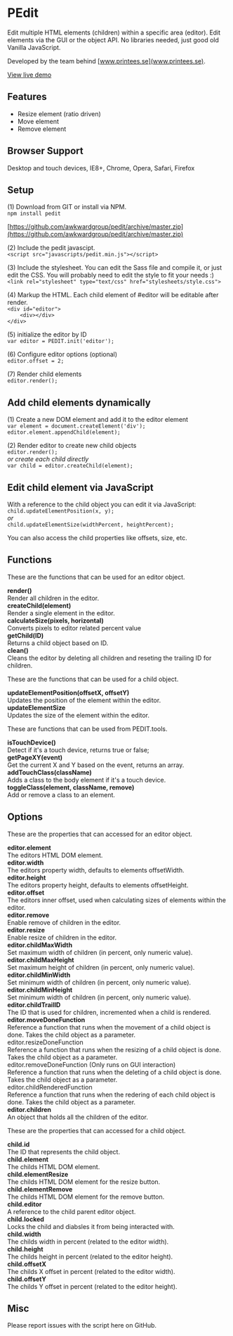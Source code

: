 PEdit
=====
Edit multiple HTML elements (children) within a specific area (editor). Edit elements via the GUI or the object API. No libraries needed, just good old Vanilla JavaScript.

Developed by the team behind [www.printees.se](www.printees.se).

[View live demo](http://awkwardcloud.com/pedit/)

## Features
- Resize element (ratio driven)
- Move element
- Remove element

## Browser Support
Desktop and touch devices, IE8+, Chrome, Opera, Safari, Firefox

## Setup
(1) Download from GIT or install via NPM.<br>
`npm install pedit`

[https://github.com/awkwardgroup/pedit/archive/master.zip](https://github.com/awkwardgroup/pedit/archive/master.zip)

(2) Include the pedit javascipt.<br>
`<script src="javascripts/pedit.min.js"></script>`

(3) Include the stylesheet. You can edit the Sass file and compile it, or just edit the CSS. You will probably need to edit the style to fit your needs :)<br>
`<link rel="stylesheet" type="text/css" href="stylesheets/style.css">`

(4) Markup the HTML. Each child element of #editor will be editable after render.<br>
`<div id="editor">`<br>
`    <div></div>`<br>
`</div>`

(5) initialize the editor by ID<br>
`var editor = PEDIT.init('editor');`

(6) Configure editor options (optional)<br>
`editor.offset = 2;`

(7) Render child elements<br>
`editor.render();`

## Add child elements dynamically
(1) Create a new DOM element and add it to the editor element<br> 
`var element = document.createElement('div');`<br>
`editor.element.appendChild(element);`

(2) Render editor to create new child objects<br>
`editor.render();`<br>
_or create each child directly_<br>
`var child = editor.createChild(element);`

## Edit child element via JavaScript
With a reference to the child object you can edit it via JavaScript:<br>
`child.updateElementPosition(x, y);`<br>
_or_<br>
`child.updateElementSize(widthPercent, heightPercent);`

You can also access the child properties like offsets, size, etc.

## Functions
These are the functions that can be used for an editor object.

**render()**<br>
Render all children in the editor.<br>
**createChild(element)**<br>
Render a single element in the editor.<br>
**calculateSize(pixels, horizontal)**<br>
Converts pixels to editor related percent value<br>
**getChild(ID)**<br>
Returns a child object based on ID.<br>
**clean()**<br>
Cleans the editor by deleting all children and reseting the trailing ID for children.

These are the functions that can be used for a child object.

**updateElementPosition(offsetX, offsetY)**<br>
Updates the position of the element within the editor.<br>
**updateElementSize**<br>
Updates the size of the element within the editor.<br>


These are functions that can be used from PEDIT.tools.

**isTouchDevice()**<br>
Detect if it's a touch device, returns true or false;<br>
**getPageXY(event)**<br>
Get the current X and Y based on the event, returns an array.<br>
**addTouchClass(className)**<br>
Adds a class to the body element if it's a touch device.<br>
**toggleClass(element, className, remove)**<br>
Add or remove a class to an element.

## Options
These are the properties that can accessed for an editor object.

**editor.element**<br>
The editors HTML DOM element.<br>
**editor.width**<br>
The editors property width, defaults to elements offsetWidth.<br>
**editor.height**<br>
The editors property height, defaults to elements offsetHeight.<br>
**editor.offset**<br>
The editors inner offset, used when calculating sizes of elements within the editor.<br>
**editor.remove**<br>
Enable remove of children in the editor.<br>
**editor.resize**<br>
Enable resize of children in the editor.<br>
**editor.childMaxWidth**<br>
Set maximum width of children (in percent, only numeric value).<br>
**editor.childMaxHeight**<br>
Set maximum height of children (in percent, only numeric value).<br>
**editor.childMinWidth**<br>
Set minimum width of children (in percent, only numeric value).<br>
**editor.childMinHeight**<br>
Set minimum width of children (in percent, only numeric value).<br>
**editor.childTrailID**<br>
The ID that is used for children, incremented when a child is rendered.<br>
**editor.moveDoneFunction**<br>
Reference a function that runs when the movement of a child object is done. Takes the child object as a parameter.<br>
editor.resizeDoneFunction<br>
Reference a function that runs when the resizing of a child object is done. Takes the child object as a parameter.<br>
editor.removeDoneFunction (Only runs on GUI interaction)<br>
Reference a function that runs when the deleting of a child object is done. Takes the child object as a parameter.<br>
editor.childRenderedFunction<br>
Reference a function that runs when the redering of each child object is done. Takes the child object as a parameter.<br>
**editor.children**<br>
An object that holds all the children of the editor.

These are the properties that can accessed for a child object.

**child.id**<br>
The ID that represents the child object.<br>
**child.element**<br>
The childs HTML DOM element.<br>
**child.elementResize**<br>
The childs HTML DOM element for the resize button.<br>
**child.elementRemove**<br>
The childs HTML DOM element for the remove button.<br>
**child.editor**<br>
A reference to the child parent editor object.<br>
**child.locked**<br>
Locks the child and diabsles it from being interacted with.<br>
**child.width**<br>
The childs width in percent (related to the editor width).<br>
**child.height**<br>
The childs height in percent (related to the editor height).<br>
**child.offsetX**<br>
The childs X offset in percent (related to the editor width).<br>
**child.offsetY**<br>
The childs Y offset in percent (related to the editor height).

## Misc
Please report issues with the script here on GitHub.
